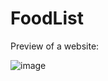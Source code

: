 # FoodList

Preview of a website:

![image](https://github.com/user-attachments/assets/f9c33f2a-9fae-43cc-bc0a-147dd3188c4d)

